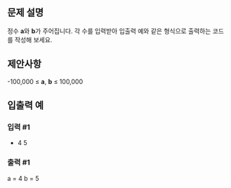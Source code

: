 ## 문제 설명
정수 **a**와 **b**가 주어집니다. 각 수를 입력받아 입출력 예와 같은 형식으로 출력하는 코드를 작성해 보세요.

## 제안사항
-100,000 ≤ **a**, **b** ≤ 100,000

## 입출력 예

### 입력 #1
* 4 5

### 출력 #1
a = 4
b = 5



